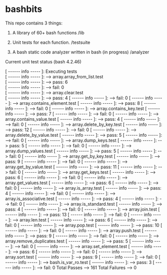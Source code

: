 # bashbits

This repo contains 3 things:

1) A library of 60+ bash functions
    /lib

2) Unit tests for each function.
    /testsuite

3) A bash static code analyzer written in bash (in progress)
    /analyzer


Current unit test status (bash 4.2.46)


[ ------ info ----- ]: Executing tests  
[ ------ info ----- ]: --> array.array_from_list.test  
[ ------ info ----- ]:     --> pass: 6  
[ ------ info ----- ]:     --> fail: 0  
[ ------ info ----- ]: --> array.clear.test  
[ ------ info ----- ]:     --> pass: 4
[ ------ info ----- ]:     --> fail: 0
[ ------ info ----- ]: --> array.contains_element.test
[ ------ info ----- ]:     --> pass: 8
[ ------ info ----- ]:     --> fail: 0
[ ------ info ----- ]: --> array.contains_key.test
[ ------ info ----- ]:     --> pass: 7
[ ------ info ----- ]:     --> fail: 0
[ ------ info ----- ]: --> array.contains_value.test
[ ------ info ----- ]:     --> pass: 4
[ ------ info ----- ]:     --> fail: 0
[ ------ info ----- ]: --> array.delete_by_key.test
[ ------ info ----- ]:     --> pass: 12
[ ------ info ----- ]:     --> fail: 0
[ ------ info ----- ]: --> array.delete_by_value.test
[ ------ info ----- ]:     --> pass: 5
[ ------ info ----- ]:     --> fail: 0
[ ------ info ----- ]: --> array.dump_keys.test
[ ------ info ----- ]:     --> pass: 5
[ ------ info ----- ]:     --> fail: 0
[ ------ info ----- ]: --> array.dump_values.test
[ ------ info ----- ]:     --> pass: 5
[ ------ info ----- ]:     --> fail: 0
[ ------ info ----- ]: --> array.get_by_key.test
[ ------ info ----- ]:     --> pass: 9
[ ------ info ----- ]:     --> fail: 0
[ ------ info ----- ]: --> array.get_by_value.test
[ ------ info ----- ]:     --> pass: 11
[ ------ info ----- ]:     --> fail: 0
[ ------ info ----- ]: --> array.get_keys.test
[ ------ info ----- ]:     --> pass: 6
[ ------ info ----- ]:     --> fail: 0
[ ------ info ----- ]: --> array.get_values.test
[ ------ info ----- ]:     --> pass: 6
[ ------ info ----- ]:     --> fail: 0
[ ------ info ----- ]: --> array.is_array.test
[ ------ info ----- ]:     --> pass: 4
[ ------ info ----- ]:     --> fail: 0
[ ------ info ----- ]: --> array.is_associative.test
[ ------ info ----- ]:     --> pass: 4
[ ------ info ----- ]:     --> fail: 0
[ ------ info ----- ]: --> array.is_standard.test
[ ------ info ----- ]:     --> pass: 4
[ ------ info ----- ]:     --> fail: 0
[ ------ info ----- ]: --> array.join.test
[ ------ info ----- ]:     --> pass: 13
[ ------ info ----- ]:     --> fail: 0
[ ------ info ----- ]: --> array.len.test
[ ------ info ----- ]:     --> pass: 6
[ ------ info ----- ]:     --> fail: 0
[ ------ info ----- ]: --> array.pop.test
[ ------ info ----- ]:     --> pass: 10
[ ------ info ----- ]:     --> fail: 0
[ ------ info ----- ]: --> array.push.test
[ ------ info ----- ]:     --> pass: 9
[ ------ info ----- ]:     --> fail: 0
[ ------ info ----- ]: --> array.remove_duplicates.test
[ ------ info ----- ]:     --> pass: 5
[ ------ info ----- ]:     --> fail: 0
[ ------ info ----- ]: --> array.set_element.test
[ ------ info ----- ]:     --> pass: 6
[ ------ info ----- ]:     --> fail: 0
[ ------ info ----- ]: --> array.sort.test
[ ------ info ----- ]:     --> pass: 9
[ ------ info ----- ]:     --> fail: 0
[ ------ info ----- ]: --> bash.is_var_ro.test
[ ------ info ----- ]:     --> pass: 3
[ ------ info ----- ]:     --> fail: 0
Total Passes --> 161
Total Failures --> 0
